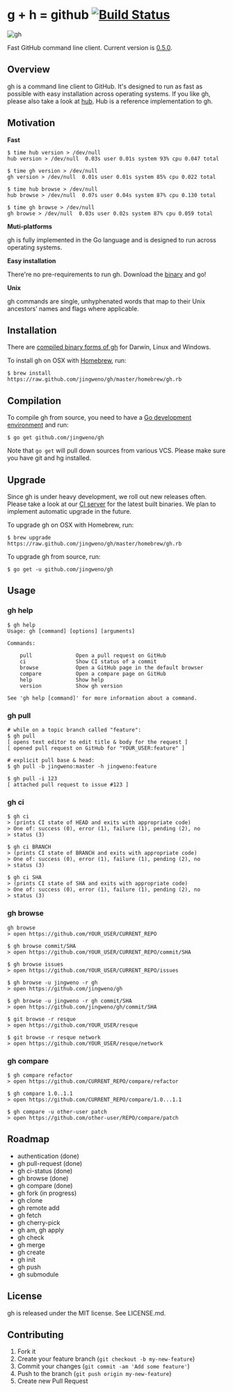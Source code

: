 # g + h = github [![Build Status](https://drone.io/github.com/jingweno/gh/status.png)](https://drone.io/github.com/jingweno/gh/latest)

![gh](http://owenou.com/gh/images/gangnamtocat.png)

Fast GitHub command line client. Current version is [0.5.0](https://drone.io/github.com/jingweno/gh/files).

## Overview

gh is a command line client to GitHub. It's designed to run as fast as possible with easy installation across operating systems.
If you like gh, please also take a look at [hub](https://github.com/defunkt/hub). Hub is a reference implementation to gh.

## Motivation

**Fast** 

    $ time hub version > /dev/null
    hub version > /dev/null  0.03s user 0.01s system 93% cpu 0.047 total

    $ time gh version > /dev/null
    gh version > /dev/null  0.01s user 0.01s system 85% cpu 0.022 total

    $ time hub browse > /dev/null
    hub browse > /dev/null  0.07s user 0.04s system 87% cpu 0.130 total

    $ time gh browse > /dev/null
    gh browse > /dev/null  0.03s user 0.02s system 87% cpu 0.059 total

**Muti-platforms**

gh is fully implemented in the Go language and is designed to run across operating systems.

**Easy installation**

There're no pre-requirements to run gh. Download the [binary](https://drone.io/github.com/jingweno/gh/files) and go!

**Unix**

gh commands are single, unhyphenated words that map to their Unix ancestors’ names and flags where applicable.

## Installation

There are [compiled binary forms of gh](https://drone.io/github.com/jingweno/gh/files) for Darwin, Linux and Windows.

To install gh on OSX with [Homebrew](https://github.com/mxcl/homebrew), run:

    $ brew install https://raw.github.com/jingweno/gh/master/homebrew/gh.rb

## Compilation

To compile gh from source, you need to have a [Go development environment](http://golang.org/doc/install) and run:

    $ go get github.com/jingweno/gh

Note that `go get` will pull down sources from various VCS.
Please make sure you have git and hg installed.

## Upgrade

Since gh is under heavy development, we roll out new releases often.
Please take a look at our [CI server](https://drone.io/github.com/jingweno/gh/files) for the latest built binaries.
We plan to implement automatic upgrade in the future.

To upgrade gh on OSX with Homebrew, run:

    $ brew upgrade https://raw.github.com/jingweno/gh/master/homebrew/gh.rb

To upgrade gh from source, run:

    $ go get -u github.com/jingweno/gh

## Usage

### gh help
    
    $ gh help
    Usage: gh [command] [options] [arguments]

    Commands:

        pull              Open a pull request on GitHub
        ci                Show CI status of a commit
        browse            Open a GitHub page in the default browser
        compare           Open a compare page on GitHub
        help              Show help
        version           Show gh version

    See 'gh help [command]' for more information about a command.

### gh pull

    # while on a topic branch called "feature":
    $ gh pull
    [ opens text editor to edit title & body for the request ]
    [ opened pull request on GitHub for "YOUR_USER:feature" ]

    # explicit pull base & head:
    $ gh pull -b jingweno:master -h jingweno:feature

    $ gh pull -i 123
    [ attached pull request to issue #123 ]

### gh ci

    $ gh ci
    > (prints CI state of HEAD and exits with appropriate code)
    > One of: success (0), error (1), failure (1), pending (2), no
    > status (3)

    $ gh ci BRANCH
    > (prints CI state of BRANCH and exits with appropriate code)
    > One of: success (0), error (1), failure (1), pending (2), no
    > status (3)

    $ gh ci SHA
    > (prints CI state of SHA and exits with appropriate code)
    > One of: success (0), error (1), failure (1), pending (2), no
    > status (3)

### gh browse

    gh browse
    > open https://github.com/YOUR_USER/CURRENT_REPO

    $ gh browse commit/SHA
    > open https://github.com/YOUR_USER/CURRENT_REPO/commit/SHA

    $ gh browse issues
    > open https://github.com/YOUR_USER/CURRENT_REPO/issues

    $ gh browse -u jingweno -r gh
    > open https://github.com/jingweno/gh

    $ gh browse -u jingweno -r gh commit/SHA
    > open https://github.com/jingweno/gh/commit/SHA

    $ git browse -r resque
    > open https://github.com/YOUR_USER/resque

    $ git browse -r resque network
    > open https://github.com/YOUR_USER/resque/network

### gh compare

    $ gh compare refactor
    > open https://github.com/CURRENT_REPO/compare/refactor

    $ gh compare 1.0..1.1
    > open https://github.com/CURRENT_REPO/compare/1.0...1.1

    $ gh compare -u other-user patch
    > open https://github.com/other-user/REPO/compare/patch

## Roadmap

* authentication (done)
* gh pull-request (done)
* gh ci-status (done)
* gh browse (done)
* gh compare (done)
* gh fork (in progress)
* gh clone
* gh remote add
* gh fetch
* gh cherry-pick
* gh am, gh apply
* gh check
* gh merge
* gh create
* gh init
* gh push
* gh submodule

## License

gh is released under the MIT license. See LICENSE.md.

## Contributing

1. Fork it
2. Create your feature branch (`git checkout -b my-new-feature`)
3. Commit your changes (`git commit -am 'Add some feature'`)
4. Push to the branch (`git push origin my-new-feature`)
5. Create new Pull Request
